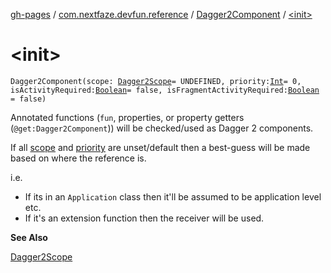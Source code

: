 [gh-pages](../../index.md) / [com.nextfaze.devfun.reference](../index.md) / [Dagger2Component](index.md) / [&lt;init&gt;](./-init-.md)

# &lt;init&gt;

`Dagger2Component(scope: `[`Dagger2Scope`](../-dagger2-scope/index.md)` = UNDEFINED, priority: `[`Int`](https://kotlinlang.org/api/latest/jvm/stdlib/kotlin/-int/index.html)` = 0, isActivityRequired: `[`Boolean`](https://kotlinlang.org/api/latest/jvm/stdlib/kotlin/-boolean/index.html)` = false, isFragmentActivityRequired: `[`Boolean`](https://kotlinlang.org/api/latest/jvm/stdlib/kotlin/-boolean/index.html)` = false)`

Annotated functions (`fun`, properties, or property getters (`@get:Dagger2Component`)) will be checked/used as Dagger 2 components.

If all [scope](scope.md) and [priority](priority.md) are unset/default then a best-guess will be made based on where the reference is.

i.e.

* If its in an `Application` class then it'll be assumed to be application level etc.
* If it's an extension function then the receiver will be used.

**See Also**

[Dagger2Scope](../-dagger2-scope/index.md)

